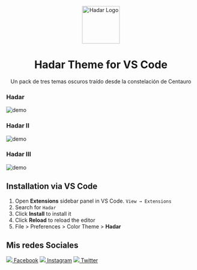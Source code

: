 <p align="center">
  <img alt="Hadar Logo" src="https://raw.github.com/CristianVasquez13/Hadar-vscode/master/images/logo.png" width="100" />
</p>
<h1 align="center">
  Hadar Theme for VS Code
</h1>
<p align="center">
	Un pack de tres temas oscuros traído desde la constelación de Centauro
</p>

### Hadar

![demo](https://raw.github.com/CristianVasquez13/Hadar-vscode/master/images/hadar.png)

### Hadar II

![demo](https://raw.github.com/CristianVasquez13/Hadar-vscode/master/images/hadarII.png)

### Hadar III

![demo](https://raw.github.com/CristianVasquez13/Hadar-vscode/master/images/hadarIII.png)

## Installation via VS Code

1. Open **Extensions** sidebar panel in VS Code. `View → Extensions`
2. Search for `Hadar`
3. Click **Install** to install it
4. Click **Reload** to reload the editor
5. File > Preferences > Color Theme > **Hadar**

## Mis redes Sociales
<a href="https://web.facebook.com/CristianVasquez.01" target="_blank"><img src="https://raw.github.com/CristianVasquez13/Hadar-vscode/master/images/fb.png">  Facebook</a>
<a href="https://www.instagram.com/cristianvasquez_13/" target="_blank"><img src="https://raw.github.com/CristianVasquez13/Hadar-vscode/master/images/ig.png">  Instagram</a>
<a href="https://twitter.com/Cristianvasquz1" target="_blank"><img src="https://raw.github.com/CristianVasquez13/Hadar-vscode/master/images/tw.png">  Twitter</a>